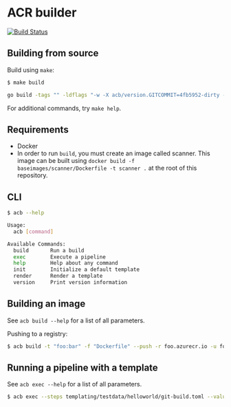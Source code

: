 # ACR builder

[![Build Status](https://travis-ci.org/Azure/acr-builder.svg?branch=master)](https://travis-ci.org/Azure/acr-builder)

## Building from source

Build using `make`:

```bash
$ make build

go build -tags "" -ldflags "-w -X acb/version.GITCOMMIT=4fb5952-dirty -X acb/version.VERSION=v1.0.0" -o acb .
```

For additional commands, try `make help`.

## Requirements

- Docker
- In order to run `build`, you must create an image called scanner. This image can be built using `docker build -f baseimages/scanner/Dockerfile -t scanner .` at the root of this repository.

## CLI

```bash
$ acb --help

Usage:
  acb [command]

Available Commands:
  build       Run a build
  exec        Execute a pipeline
  help        Help about any command
  init        Initialize a default template
  render      Render a template
  version     Print version information
```

## Building an image

See `acb build --help` for a list of all parameters.

Pushing to a registry:

```bash
$ acb build -t "foo:bar" -f "Dockerfile" --push -r foo.azurecr.io -u foo -p foo "https://github.com/Azure/acr-builder.git"
```

## Running a pipeline with a template

See `acb exec --help` for a list of all parameters.

```bash
$ acb exec --steps templating/testdata/helloworld/git-build.toml --values templating/testdata/helloworld/values.toml --id demo -r foo.azurecr.io -u username -p pw
```
